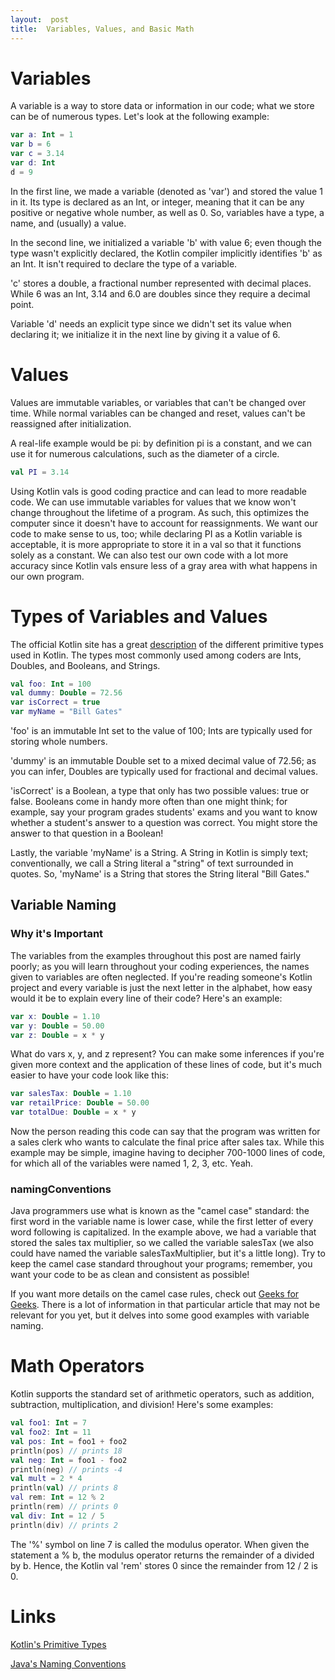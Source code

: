 ```yaml
---
layout:  post
title:  Variables, Values, and Basic Math
---
```


# Variables

A variable is a way to store data or information in our code; what we store can be of numerous types.  Let's look at the following example:

```kotlin
var a: Int = 1
var b = 6 
var c = 3.14
var d: Int
d = 9
```

In the first line, we made a variable (denoted as 'var') and stored the value 1 in it.  Its type is declared as an Int, or integer, meaning that it can be any positive or negative whole number, as well as 0.  So, variables have a type, a name, and (usually) a value.

In the second line, we initialized a variable 'b' with value 6; even though the type wasn't explicitly declared, the Kotlin compiler implicitly identifies 'b' as an Int.  It isn't required to declare the type of a variable.

'c' stores a double, a fractional number represented with decimal places.  While 6 was an Int, 3.14 and 6.0 are doubles since they require a decimal point.

Variable 'd' needs an explicit type since we didn't set its value when declaring it; we initialize it in the next line by giving it a value of 6.

# Values

Values are immutable variables, or variables that can't be changed over time.  While normal variables can be changed and reset, values can't be reassigned after initialization.

A real-life example would be pi:  by definition pi is a constant, and we can use it for numerous calculations, such as the diameter of a circle.

```kotlin
val PI = 3.14
```

Using Kotlin vals is good coding practice and can lead to more readable code.  We can use immutable variables for values that we know won't change throughout the lifetime of a program.  As such, this optimizes the computer since it doesn't have to account for reassignments.  We want our code to make sense to us, too; while declaring PI as a Kotlin variable is acceptable, it is more appropriate to store it in a val so that it functions solely as a constant.  We can also test our own code with a lot more accuracy since Kotlin vals ensure less of a gray area with what happens in our own program.

<!--- might add more later -->

# Types of Variables and Values

The official Kotlin site has a great [description](https://kotlinlang.org/docs/reference/basic-types.html) of the different primitive types used in Kotlin.  The types most commonly used among coders are Ints, Doubles, and Booleans, and Strings.

```kotlin
val foo: Int = 100
val dummy: Double = 72.56
var isCorrect = true
var myName = "Bill Gates"
```

'foo' is an immutable Int set to the value of 100; Ints are typically used for storing whole numbers.

'dummy' is an immutable Double set to a mixed decimal value of 72.56; as you can infer, Doubles are typically used for fractional and decimal values.

'isCorrect' is a Boolean, a type that only has two possible values:  true or false.  Booleans come in handy more often than one might think; for example, say your program grades students' exams and you want to know whether a student's answer to a question was correct.  You might store the answer to that question in a Boolean!

Lastly, the variable 'myName' is a String.  A String in Kotlin is simply text; conventionally, we call a String literal a "string" of text surrounded in quotes.  So, 'myName' is a String that stores the String literal "Bill Gates."

## Variable Naming

### Why it's Important

The variables from the examples throughout this post are named fairly poorly; as you will learn throughout your coding experiences, the names given to variables are often neglected.  If you're reading someone's Kotlin project and every variable is just the next letter in the alphabet, how easy would it be to explain every line of their code?  Here's an example:

```kotlin
var x: Double = 1.10
var y: Double = 50.00
var z: Double = x * y
```

What do vars x, y, and z represent?  You can make some inferences if you're given more context and the application of these lines of code, but it's much easier to have your code look like this:

```kotlin
var salesTax: Double = 1.10
var retailPrice: Double = 50.00
var totalDue: Double = x * y
```

Now the person reading this code can say that the program was written for a sales clerk who wants to calculate the final price after sales tax.  While this example may be simple, imagine having to decipher 700-1000 lines of code, for which all of the variables were named 1, 2, 3, etc. Yeah.

### namingConventions

Java programmers use what is known as the "camel case" standard:  the first word in the variable name is lower case, while the first letter of every word following is capitalized.  In the example above, we had a variable that stored the sales tax multiplier, so we called the variable salesTax (we also could have named the variable salesTaxMultiplier, but it's a little long).  Try to keep the camel case standard throughout your programs; remember, you want your code to be as clean and consistent as possible!

If you want more details on the camel case rules, check out [Geeks for Geeks](https://www.geeksforgeeks.org/java-naming-conventions/).  There is a lot of information in that particular article that may not be relevant for you yet, but it delves into some good examples with variable naming.

# Math Operators

Kotlin supports the standard set of arithmetic operators, such as addition, subtraction, multiplication, and division!  Here's some examples:

```kotlin
val foo1: Int = 7
val foo2: Int = 11
val pos: Int = foo1 + foo2
println(pos) // prints 18
val neg: Int = foo1 - foo2
println(neg) // prints -4
val mult = 2 * 4
println(val) // prints 8
val rem: Int = 12 % 2
println(rem) // prints 0
val div: Int = 12 / 5
println(div) // prints 2
```

The '%' symbol on line 7 is called the modulus operator.  When given the statement a % b, the modulus operator returns the remainder of a divided by b.  Hence, the Kotlin val 'rem' stores 0 since the remainder from 12 / 2 is 0.

# Links

[Kotlin's Primitive Types](https://kotlinlang.org/docs/reference/basic-types.html)

[Java's Naming Conventions](https://www.geeksforgeeks.org/java-naming-conventions/)
